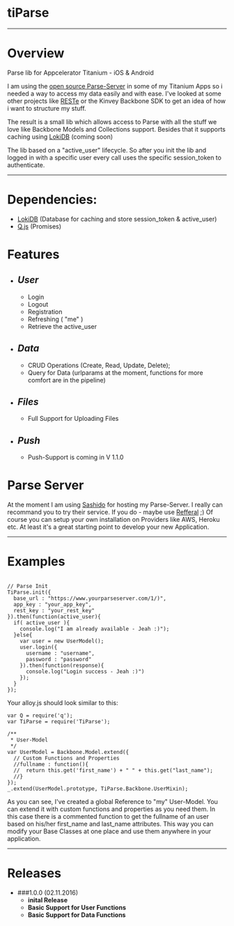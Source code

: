 # **tiParse**
---

# Overview

Parse lib for Appcelerator Titanium - iOS & Android

I am using the [open source Parse-Server](https://github.com/ParsePlatform/parse-server "open source Parse-Server") in some of my Titanium Apps so i needed a way to access my data easily and with ease.
I've looked at some other projects like [RESTe](https://github.com/jasonkneen/RESTe) or the Kinvey Backbone SDK to get an idea of how i want to structure my stuff.

The result is a small lib which allows access to Parse with all the stuff we love like Backbone Models and Collections support.
Besides that it supports caching using [LokiDB](https://github.com/ianko/ti-loki) (coming soon)


The lib based on a "active_user" lifecycle. So after you init the lib and logged in with a specific user every call uses the specific session_token to authenticate.

---

# **Dependencies**:
- [LokiDB](https://github.com/ianko/ti-loki) (Database for caching and store session_token & active_user)
- [Q.js](https://github.com/kriskowal/q) (Promises)



# **Features**
- ## *User*
	- Login
    - Logout
	- Registration
	- Refreshing ( "me" )
    - Retrieve the active_user
    
- ## *Data*
	- CRUD Operations (Create, Read, Update, Delete);
    - Query for Data (urlparams at the moment, functions for more comfort are in the pipeline)
    
- ## *Files*
	- Full Support for Uploading Files
    
- ## *Push*
	- Push-Support is coming in V 1.1.0
	

# **Parse Server**
At the moment I am using [Sashido](https://www.sashido.io/) for hosting my Parse-Server. I really can recommand you to try their service. If you do - maybe use [Refferal](https://www.sashido.io/?ref=1z7e4LDdRN) ;) Of course you can setup your own installation on Providers like AWS, Heroku etc. At least it's a great starting point to develop your new Application.
	
---

# **Examples**

```

// Parse Init
TiParse.init({
  base_url : "https://www.yourparseserver.com/1/)",
  app_key : "your_app_key",
  rest_key : "your_rest_key"
}).then(function(active_user){
  if( active_user ){
    console.log("I am already available - Jeah :)");
  }else{
    var user = new UserModel();
    user.login({
      username : "username",
      password : "password"
    }).then(function(response){
      console.log("Login success - Jeah :)")
    });
  }
});
```

Your alloy.js should look similar to this:

```
var Q = require('q');
var TiParse = require('TiParse');

/**
 * User-Model
 */
var UserModel = Backbone.Model.extend({
  // Custom Functions and Properties
  //fullname : function(){
  //  return this.get('first_name') + " " + this.get("last_name");
  //}
});
_.extend(UserModel.prototype, TiParse.Backbone.UserMixin);
```

As you can see, I've created a global Reference to "my" User-Model. You can extend it with custom functions and properties as you need them. In this case there is a commented function to get the fullname of an user based on his/her first_name and last_name attributes.
This way you can modify your Base Classes at one place and use them anywhere in your application.

---


# **Releases**
- ###1.0.0 (02.11.2016)
	- **inital Release**
	- **Basic Support for User Functions**
	- **Basic Support for Data Functions**
